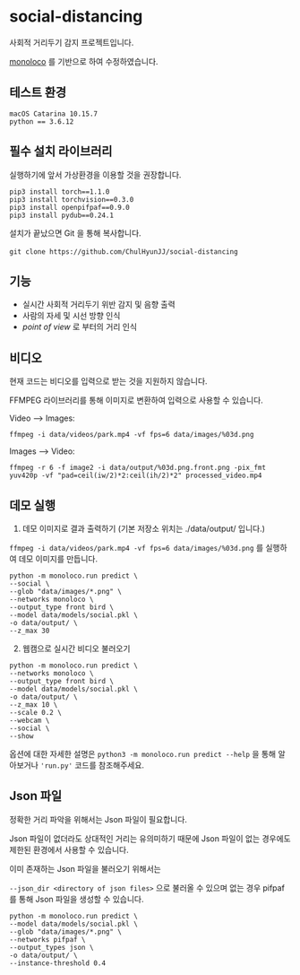 # social-distancing

사회적 거리두기 감지 프로젝트입니다.

[monoloco](https://github.com/vita-epfl/monoloco) 를 기반으로 하여 수정하였습니다.

## 테스트 환경
```
macOS Catarina 10.15.7
python == 3.6.12
```

## 필수 설치 라이브러리

실행하기에 앞서 가상환경을 이용할 것을 권장합니다.

```
pip3 install torch==1.1.0
pip3 install torchvision==0.3.0
pip3 install openpifpaf==0.9.0
pip3 install pydub==0.24.1
```

설치가 끝났으면 Git 을 통해 복사합니다.<br><br>
`git clone https://github.com/ChulHyunJJ/social-distancing`

## 기능
- 실시간 사회적 거리두기 위반 감지 및 음향 출력
- 사람의 자세 및 시선 방향 인식
- *point of view* 로 부터의 거리 인식


## 비디오
현재 코드는 비디오를 입력으로 받는 것을 지원하지 않습니다.

FFMPEG 라이브러리를 통해 이미지로 변환하여 입력으로 사용할 수 있습니다.

Video --> Images:

`ffmpeg -i data/videos/park.mp4 -vf fps=6 data/images/%03d.png`

Images --> Video:

`ffmpeg -r 6 -f image2 -i data/output/%03d.png.front.png -pix_fmt yuv420p -vf "pad=ceil(iw/2)*2:ceil(ih/2)*2" processed_video.mp4`

## 데모 실행

1. 데모 이미지로 결과 출력하기 (기본 저장소 위치는 ./data/output/ 입니다.)

`ffmpeg -i data/videos/park.mp4 -vf fps=6 data/images/%03d.png` 를 실행하여 데모 이미지를 만듭니다.
```
python -m monoloco.run predict \
--social \
--glob "data/images/*.png" \
--networks monoloco \
--output_type front bird \
--model data/models/social.pkl \
-o data/output/ \
--z_max 30
```

2. 웹캠으로 실시간 비디오 불러오기
```
python -m monoloco.run predict \
--networks monoloco \
--output_type front bird \
--model data/models/social.pkl \
-o data/output/ \
--z_max 10 \
--scale 0.2 \
--webcam \
--social \
--show
```

옵션에 대한 자세한 설명은 `python3 -m monoloco.run predict --help` 을 통해 알아보거나 `'run.py'` 코드를 참조해주세요.

## Json 파일
정확한 거리 파악을 위해서는 Json 파일이 필요합니다.

Json 파일이 없더라도 상대적인 거리는 유의미하기 때문에 Json 파일이 없는 경우에도 제한된 환경에서 사용할 수 있습니다.

이미 존재하는 Json 파일을 불러오기 위해서는

`--json_dir <directory of json files>` 으로 불러올 수 있으며 없는 경우 pifpaf 를 통해 Json 파일을 생성할 수 있습니다.

```
python -m monoloco.run predict \
--model data/models/social.pkl \
--glob "data/images/*.png" \
--networks pifpaf \
--output_types json \
-o data/output/ \
--instance-threshold 0.4 
```
